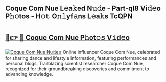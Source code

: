 ## Coque Com Nue L𝚎a𝚔ed N𝚞𝚍e - Part-ql8 Vi𝚍𝚎o P𝚑𝚘tos - H𝚘𝚝 O𝚗𝚕yf𝚊ns L𝚎a𝚔s TcQPN

# <h2><a href="http://kfcxhgx.oniu.top/?m=Coque+Com+Nue">🔗👉 🔴 Coque Com Nue P𝚑ot𝚘𝚜 V𝚒d𝚎o</a></h2>

[![Coque Com Nue Nu𝚍e𝚜](https://i.imgur.com/0qMVB7G.gif)](http://kfcxhgx.oniu.top/?m=Coque+Com+Nue)
Online influencer Coque Com Nue, celebrated for sharing dance and lifestyle information, featuring performances and personal blogs. Trailblazing scientist researcher Coque Com Nue, recognized for their groundbreaking discoveries and commitment to advancing knowledge.  
